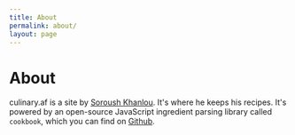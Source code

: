 ```yaml
---
title: About
permalink: about/
layout: page
---
```

# About

culinary.af is a site by [Soroush Khanlou](http://khanlou.com). It's where he keeps his recipes. It's powered by an open-source JavaScript ingredient parsing library called `cookbook`, which you can find on [Github](http://github/khanlou/cookbook).



